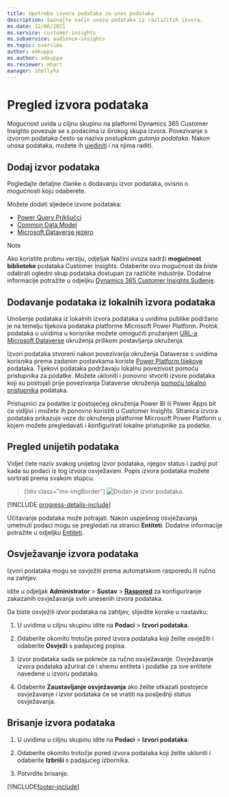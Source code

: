 ```yaml
---
title: Upotreba izvora podataka za unos podataka
description: Saznajte način uvoza podataka iz različitih izvora.
ms.date: 12/06/2021
ms.service: customer-insights
ms.subservice: audience-insights
ms.topic: overview
author: adkuppa
ms.author: adkuppa
ms.reviewer: mhart
manager: shellyha
---
```


# <a name="data-sources-overview"></a>Pregled izvora podataka



Mogućnost uvida u ciljnu skupinu na platformi Dynamics 365 Customer Insights povezuje se s podacima iz širokog skupa izvora. Povezivanje s izvorom podataka često se naziva postupkom *gutanja podataka*. Nakon unosa podataka, možete ih [ujediniti](data-unification.md) i na njima raditi.

## <a name="add-a-data-source"></a>Dodaj izvor podataka

Pogledajte detaljne članke o dodavanju izvor podataka, ovisno o mogućnosti koju odaberete.

Možete dodati sljedeće izvore podataka:

- [Power Query Priključci](connect-power-query.md)
- [Common Data Model](connect-common-data-model.md)
- [Microsoft Dataverse jezero](connect-dataverse-managed-lake.md)

> [!NOTE]
> Ako koristite probnu verziju, odjeljak Načini uvoza sadrži **mogućnost biblioteke** podataka Customer Insights. Odaberite ovu mogućnost da biste odabrali ogledni skup podataka dostupan za različite industrije. Dodatne informacije potražite u odjeljku [Dynamics 365 Customer Insights Suđenje](../trial-signup.md).

## <a name="add-data-from-on-premises-data-sources"></a>Dodavanje podataka iz lokalnih izvora podataka

Unošenje podataka iz lokalnih izvora podataka u uvidima publike podržano je na temelju tijekova podataka platforme Microsoft Power Platform. Protok podataka u uvidima u korisnike možete omogućiti pružanjem [URL-a Microsoft Dataverse](create-environment.md) okruženja prilikom postavljanja okruženja.

Izvori podataka stvoreni nakon povezivanja okruženja Dataverse s uvidima korisnika prema zadanim postavkama koriste [Power Platform tijekove](/power-query/dataflows/overview-dataflows-across-power-platform-dynamics-365) podataka. Tijekovi podataka podržavaju lokalnu povezivost pomoću pristupnika za podatke. Možete ukloniti i ponovno stvoriti izvore podataka koji su postojali prije povezivanja Dataverse okruženja [pomoću lokalno pristupnika](/data-integration/gateway/service-gateway-app) podataka.

Pristupnici za podatke iz postojećeg okruženja Power BI ili Power Apps bit će vidljivi i možete ih ponovno koristiti u Customer Insights. Stranica izvora podataka prikazuje veze do okruženja platforme Microsoft Power Platform u kojem možete pregledavati i konfigurirati lokalne pristupnike za podatke.

## <a name="review-ingested-data"></a>Pregled unijetih podataka

Vidjet ćete naziv svakog unijetog izvor podataka, njegov status i zadnji put kada su podaci iz tog izvora osvježavani. Popis izvora podataka možete sortirati prema svakom stupcu.

> [!div class="mx-imgBorder"]
> ![Dodan je izvor podataka.](media/configure-data-datasource-added.png "Dodan je izvor podataka")

[!INCLUDE [progress-details-include](../includes/progress-details-pane.md)]

Učitavanje podataka može potrajati. Nakon uspješnog osvježavanja umetnuti podaci mogu se pregledati na stranici **Entiteti**. Dodatne informacije potražite u odjeljku [Entiteti](entities.md).

## <a name="refresh-a-data-source"></a>Osvježavanje izvora podataka

Izvori podataka mogu se osvježiti prema automatskom rasporedu ili ručno na zahtjev. 

Idite u odjeljak **Administrator** > **Sustav** > [**Raspored**](system.md#schedule-tab) za konfiguriranje zakazanih osvježavanja svih unesenih izvora podataka.

Da biste osvježili izvor podataka na zahtjev, slijedite korake u nastavku:

1. U uvidima u ciljnu skupinu idite na **Podaci** > **Izvori podataka**.

2. Odaberite okomito trotočje pored izvora podataka koji želite osvježiti i odaberite **Osvježi** s padajućeg popisa.

3. Izvor podataka sada se pokreće za ručno osvježavanje. Osvježavanje izvora podataka ažurirat će i shemu entiteta i podatke za sve entitete navedene u izvoru podataka.

4. Odaberite **Zaustavljanje osvježavanja** ako želite otkazati postojeće osvježavanje i izvor podataka će se vratiti na posljednji status osvježavanja.

## <a name="delete-a-data-source"></a>Brisanje izvora podataka

1. U uvidima u ciljnu skupinu idite na **Podaci** > **Izvori podataka**.

2. Odaberite okomito trotočje pored izvora podataka koji želite ukloniti i odaberite **Izbriši** s padajućeg izbornika.

3. Potvrdite brisanje.


[!INCLUDE[footer-include](../includes/footer-banner.md)]

